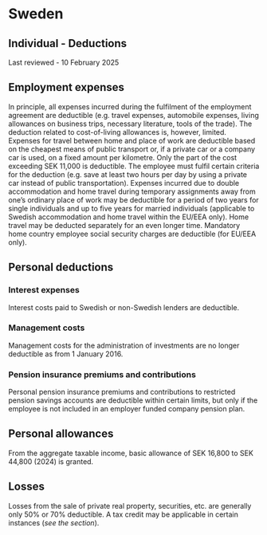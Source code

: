 # Sweden
## Individual - Deductions
Last reviewed - 10 February 2025
## Employment expenses
In principle, all expenses incurred during the fulfilment of the employment agreement are deductible (e.g. travel expenses, automobile expenses, living allowances on business trips, necessary literature, tools of the trade). The deduction related to cost-of-living allowances is, however, limited.
Expenses for travel between home and place of work are deductible based on the cheapest means of public transport or, if a private car or a company car is used, on a fixed amount per kilometre. Only the part of the cost exceeding SEK 11,000 is deductible. The employee must fulfil certain criteria for the deduction (e.g. save at least two hours per day by using a private car instead of public transportation).
Expenses incurred due to double accommodation and home travel during temporary assignments away from one’s ordinary place of work may be deductible for a period of two years for single individuals and up to five years for married individuals (applicable to Swedish accommodation and home travel within the EU/EEA only). Home travel may be deducted separately for an even longer time.
Mandatory home country employee social security charges are deductible (for EU/EEA only).
## Personal deductions
### Interest expenses
Interest costs paid to Swedish or non-Swedish lenders are deductible.
### Management costs
Management costs for the administration of investments are no longer deductible as from 1 January 2016.
### Pension insurance premiums and contributions
Personal pension insurance premiums and contributions to restricted pension savings accounts are deductible within certain limits, but only if the employee is not included in an employer funded company pension plan.
## Personal allowances
From the aggregate taxable income, basic allowance of SEK 16,800 to SEK 44,800 (2024) is granted.
## Losses
Losses from the sale of private real property, securities, etc. are generally only 50% or 70% deductible. A tax credit may be applicable in certain instances (_see the section_).
